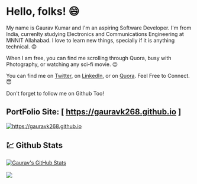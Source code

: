 # Hello, folks! :smile:

My name is Gaurav Kumar and I'm an aspiring Software Developer. I'm from India, currenlty studying Electronics and Communications Engineering at MNNIT Allahabad. I love to learn new things, specially if it is anything technical. :blush: </br>

When I am free, you can find me scrolling through Quora, busy with Photography, or watching any sci-fi movie. :wink: </br>

You can find me on <a href="https://twitter.com/gaurav_k268">Twitter</a>, on <a href="https://www.linkedin.com/in/gauravk268">LinkedIn</a>, or on <a href="https://www.quora.com/profile/Gaurav-1297">Quora</a>. Feel Free to Connect. :innocent: </br>

Don't forget to follow me on Github Too!

## PortFolio Site: [ https://gauravk268.github.io ]

<a href="https://gauravk268.github.io">
	<img align="center" src="https://gauravk268.github.io/images/web-preview.png" alt="https://gauravk268.github.io">
</a>

## :chart: Github Stats

<div class="parent">
  <div class="child child-1">
    <a href="https://github.com/gauravk268/gauravk268">
    <img src="https://github-readme-stats.vercel.app/api?username=gauravk268&show_icons=true&line_height=27&count_private=true" alt="Gaurav's GitHub Stats"/>
  </a>
  </div><br>


<a href="https://github.com/gauravk268/gauravk268">
  <img align="center" src="https://github-readme-stats.vercel.app/api/top-langs/?username=gauravk268&hide=jupyter%20notebook" />
</a>
